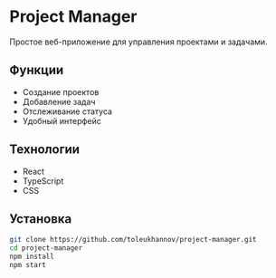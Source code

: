 # Project Manager

Простое веб-приложение для управления проектами и задачами.

## Функции

- Создание проектов
- Добавление задач
- Отслеживание статуса
- Удобный интерфейс

## Технологии

- React
- TypeScript
- CSS

## Установка

```bash
git clone https://github.com/toleukhannov/project-manager.git
cd project-manager
npm install
npm start
